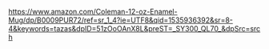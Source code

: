 https://www.amazon.com/Coleman-12-oz-Enamel-Mug/dp/B0009PUR72/ref=sr_1_4?ie=UTF8&qid=1535936392&sr=8-4&keywords=tazas&dpID=51zOoOAnX8L&preST=_SY300_QL70_&dpSrc=srch
